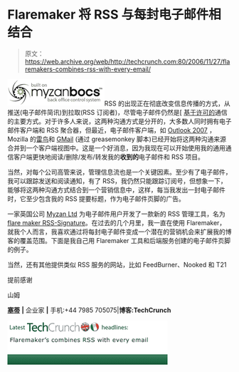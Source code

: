 # Flaremaker 将 RSS 与每封电子邮件相结合

> 原文：<https://web.archive.org/web/http://techcrunch.com:80/2006/11/27/flaremakers-combines-rss-with-every-email/>

![](img/170c2657718e11bc5609a3210f855d93.png)RSS 的出现正在彻底改变信息传播的方式，从推送(电子邮件简讯)到拉取(RSS 订阅者)，尽管电子邮件仍然是[ [基于许可的](https://web.archive.org/web/20151115002827/http://www.bluestreak.com/happenings/Press%20Releases/2006-1031.html)通信的主要方式。对于许多人来说，这两种沟通方式是分开的，大多数人同时拥有电子邮件客户端和 RSS 聚合器，但最近，电子邮件客户端，如 [Outlook 2007](https://web.archive.org/web/20151115002827/http://office.microsoft.com/en-us/outlook/HA101650261033.aspx) ，Mozilla 的[雷鸟](https://web.archive.org/web/20151115002827/http://www.mozilla.com/en-US/thunderbird/)和 [GMail](https://web.archive.org/web/20151115002827/https://www.google.com/accounts/ServiceLogin?service=mail) (通过 greasemonkey 脚本)已经开始将这两种沟通来源合并到一个客户端视图中。这是一个好消息，因为我现在可以开始使用我的通用通信客户端更快地阅读/删除/发布/转发我的**收到的**电子邮件和 RSS 项目。

当然，对每个公司高管来说，管理信息流也是一个关键因素。至少有了电子邮件，我可以跟踪发送和阅读通知，有了 RSS，我仍然只能跟踪订阅号，但想象一下，能够将这两种沟通方式结合到一个营销信息中，这样，每当我发出一封电子邮件时，它至少包含我的 RSS 提要标题，作为电子邮件页脚的广告。

一家英国公司 [Myzan Ltd](https://web.archive.org/web/20151115002827/http://www.myzan.com/) 为电子邮件用户开发了一款新的 RSS 管理工具，名为[flare maker RSS-Signature](https://web.archive.org/web/20151115002827/http://www.flaremaker.com/Main.aspx?p=504)。在过去的几个月里，我一直在使用 Flaremaker，就我个人而言，我喜欢通过将每封电子邮件变成一个潜在的营销机会来扩展我的博客的覆盖范围。下面是我自己用 Flaremaker 工具和后端服务创建的电子邮件页脚的例子。

当然，还有其他提供类似 RSS 服务的网站，比如 FeedBurner、Nooked 和 T21

提前感谢

山姆

**[塞蒂](https://web.archive.org/web/20151115002827/http://uk.techcrunch.com/)** **|** 企业家 **|** 手机:+44 7985 705075|**博客:**TechCrunch****

 ****[![](img/69fdc19a5ff755900be37fc77e628057.png)](https://web.archive.org/web/20151115002827/http://www.flaremaker.com/client/flaremakerclick.aspx?sig=45da919c-49b5-4100-a743-0eeef0d01121&url=http://uk.techcrunch.com)****